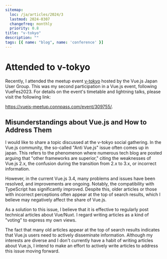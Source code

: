 ```yaml
---
sitemap:
  loc: /ja/articles/2024/3
  lastmod: 2024-0307
  changefreq: monthly
  priority: 0.8
title: "v-tokyo"
description: ""
tags: [{ name: "blog", name: 'conference' }]
---
```


# Attended to v-tokyo

Recently, I attended the meetup event [v-tokyo](https://vuejs-meetup.connpass.com/) hosted by the Vue.js Japan User Group. This was my second participation in a Vue.js event, following VueFes2023. For details on the event's timetable and lightning talks, please visit the following link:

https://vuejs-meetup.connpass.com/event/309755/.

## Misunderstandings about Vue.js and How to Address Them

I would like to share a topic discussed at the v-tokyo social gathering. In the Vue.js community, the so-called "Anti Vue.js" issue often comes up in japan. This refers to the phenomenon where numerous tech blog are posted arguing that "other frameworks are superior," citing the weaknesses of Vue.js 2.x, the confusion during the transition from 2.x to 3.x, or incorrect information.

However, in the current Vue.js 3.4, many problems and issues have been resolved, and improvements are ongoing. Notably, the compatibility with TypeScript has significantly improved. Despite this, older articles or those with incorrect perceptions often appear at the top of search results, which I believe may negatively affect the share of Vue.js.

As a solution to this issue, I believe that it is effective to regularly post technical articles about Vue/Nuxt. I regard writing articles as a kind of "voting" to express my own views.

The fact that many old articles appear at the top of search results indicates that Vue.js users need to actively disseminate information. Although my interests are diverse and I don't currently have a habit of writing articles about Vue.js, I intend to make an effort to actively write articles to address this issue moving forward.
